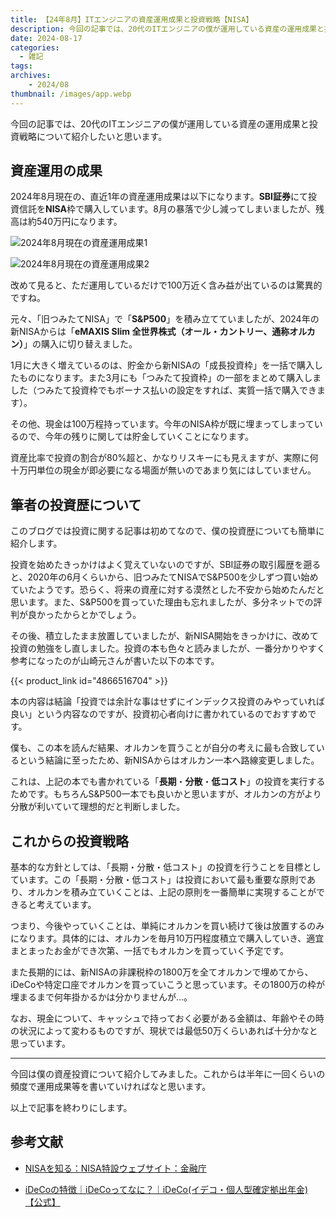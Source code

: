 ```yaml
---
title: 【24年8月】ITエンジニアの資産運用成果と投資戦略【NISA】
description: 今回の記事では、20代のITエンジニアの僕が運用している資産の運用成果と投資戦略について紹介したいと思います。
date: 2024-08-17
categories: 
  - 雑記
tags: 
archives:
    - 2024/08
thumbnail: /images/app.webp
---
```


今回の記事では、20代のITエンジニアの僕が運用している資産の運用成果と投資戦略について紹介したいと思います。

<!--more-->

## 資産運用の成果

2024年8月現在の、直近1年の資産運用成果は以下になります。**SBI証券**にて投資信託を**NISA**枠で購入しています。8月の暴落で少し減ってしまいましたが、残高は約540万円になります。

![2024年8月現在の資産運用成果1](/images/investing-24-08-01.png)

![2024年8月現在の資産運用成果2](/images/investing-24-08-02.png)

改めて見ると、ただ運用しているだけで100万近く含み益が出ているのは驚異的ですね。

元々、「旧つみたてNISA」で「**S&P500**」を積み立てていましたが、2024年の新NISAからは「**eMAXIS Slim 全世界株式（オール・カントリー、通称オルカン）**」の購入に切り替えました。

1月に大きく増えているのは、貯金から新NISAの「成長投資枠」を一括で購入したものになります。また3月にも「つみたて投資枠」の一部をまとめて購入しました（つみたて投資枠でもボーナス払いの設定をすれば、実質一括で購入できます）。

その他、現金は100万程持っています。今年のNISA枠が既に埋まってしまっているので、今年の残りに関しては貯金していくことになります。

資産比率で投資の割合が80%超と、かなりリスキーにも見えますが、実際に何十万円単位の現金が即必要になる場面が無いのであまり気にはしていません。

## 筆者の投資歴について

このブログでは投資に関する記事は初めてなので、僕の投資歴についても簡単に紹介します。

投資を始めたきっかけはよく覚えていないのですが、SBI証券の取引履歴を遡ると、2020年の6月くらいから、旧つみたてNISAでS&P500を少しずつ買い始めていたようです。恐らく、将来の資産に対する漠然とした不安から始めたんだと思います。また、S&P500を買っていた理由も忘れましたが、多分ネットでの評判が良かったからとかでしょう。

その後、積立したまま放置していましたが、新NISA開始をきっかけに、改めて投資の勉強をし直しました。投資の本も色々と読みましたが、一番分かりやすく参考になったのが山崎元さんが書いた以下の本です。

{{< product_link id="4866516704" >}}

本の内容は結論「投資では余計な事はせずにインデックス投資のみやっていれば良い」という内容なのですが、投資初心者向けに書かれているのでおすすめです。

僕も、この本を読んだ結果、オルカンを買うことが自分の考えに最も合致しているという結論に至ったため、新NISAからはオルカン一本へ路線変更しました。

これは、上記の本でも書かれている「**長期**・**分散**・**低コスト**」の投資を実行するためです。もちろんS&P500一本でも良いかと思いますが、オルカンの方がより分散が利いていて理想的だと判断しました。

## これからの投資戦略

基本的な方針としては、「長期・分散・低コスト」の投資を行うことを目標としています。この「長期・分散・低コスト」は投資において最も重要な原則であり、オルカンを積み立ていくことは、上記の原則を一番簡単に実現することができると考えています。

つまり、今後やっていくことは、単純にオルカンを買い続けて後は放置するのみになります。具体的には、オルカンを毎月10万円程度積立で購入していき、適宜まとまったお金ができ次第、一括でもオルカンを買っていく予定です。

また長期的には、新NISAの非課税枠の1800万を全てオルカンで埋めてから、iDeCoや特定口座でオルカンを買っていこうと思っています。その1800万の枠が埋まるまで何年掛かるかは分かりませんが…。

なお、現金について、キャッシュで持っておく必要がある金額は、年齢やその時の状況によって変わるものですが、現状では最低50万くらいあれば十分かなと思っています。

* * *

今回は僕の資産投資について紹介してみました。これからは半年に一回くらいの頻度で運用成果等を書いていければなと思います。

以上で記事を終わりにします。

## 参考文献

* [NISAを知る：NISA特設ウェブサイト：金融庁](https://www.fsa.go.jp/policy/nisa2/know/index.html)

* [iDeCoの特徴｜iDeCoってなに？｜iDeCo(イデコ・個人型確定拠出年金)【公式】](https://www.ideco-koushiki.jp/guide/)